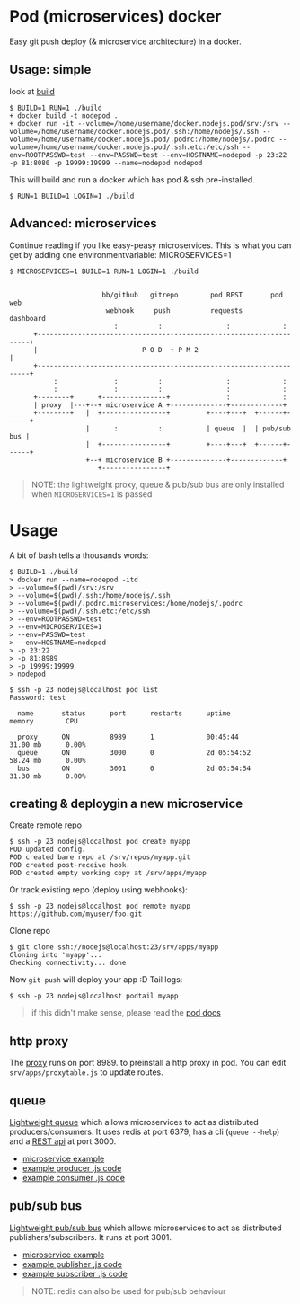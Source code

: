 # Pod (microservices) docker

Easy git push deploy (& microservice architecture) in a docker.

## Usage: simple 

look at [build](build) 

    $ BUILD=1 RUN=1 ./build
    + docker build -t nodepod .
    + docker run -it --volume=/home/username/docker.nodejs.pod/srv:/srv --volume=/home/username/docker.nodejs.pod/.ssh:/home/nodejs/.ssh --volume=/home/username/docker.nodejs.pod/.podrc:/home/nodejs/.podrc --volume=/home/username/docker.nodejs.pod/.ssh.etc:/etc/ssh --env=ROOTPASSWD=test --env=PASSWD=test --env=HOSTNAME=nodepod -p 23:22 -p 81:8080 -p 19999:19999 --name=nodepod nodepod

This will build and run a docker which has pod & ssh pre-installed.
    
    $ RUN=1 BUILD=1 LOGIN=1 ./build 

## Advanced: microservices 

Continue reading if you like easy-peasy microservices. 
This is what you can get by adding one environmentvariable: MICROSERVICES=1

    $ MICROSERVICES=1 BUILD=1 RUN=1 LOGIN=1 ./build 


                           bb/github   gitrepo        pod REST       pod web  
                            webhook     push          requests      dashboard          
                              :          :                :             :              
          +--------------------------------------------------------------------+
          |                          P O D  + P M 2                            |       
          +--------------------------------------------------------------------+
               :              :          :                :             :              
               :              :          :                :             :      
          +--------+      +----------------+              :             :              
          | proxy  |---+--+ microservice A +--------------+-------------+            
          +--------+   |  +----------------+         +----+---+  +------+------+       
                       |      :          :           | queue  |  | pub/sub bus |
                       |  +----------------+         +----+---+  +------+------+
                       +--+ microservice B +--------------+-------------+
                          +----------------+

> NOTE: the lightweight proxy, queue & pub/sub bus are only installed when `MICROSERVICES=1` is passed

# Usage 

A bit of bash tells a thousands words:

    $ BUILD=1 ./build
    > docker run --name=nodepod -itd                           
    > --volume=$(pwd)/srv:/srv                                 
    > --volume=$(pwd)/.ssh:/home/nodejs/.ssh                   
    > --volume=$(pwd)/.podrc.microservices:/home/nodejs/.podrc 
    > --volume=$(pwd)/.ssh.etc:/etc/ssh                        
    > --env=ROOTPASSWD=test                                    
    > --env=MICROSERVICES=1                                    
    > --env=PASSWD=test                                        
    > --env=HOSTNAME=nodepod                                   
    > -p 23:22                                                 
    > -p 81:8989
    > -p 19999:19999                                           
    > nodepod                                                  

    $ ssh -p 23 nodejs@localhost pod list 
    Password: test

      name       status      port      restarts      uptime           memory        CPU   

      proxy      ON          8989      1             00:45:44         31.00 mb      0.00% 
      queue      ON          3000      0             2d 05:54:52      58.24 mb      0.00% 
      bus        ON          3001      0             2d 05:54:54      31.30 mb      0.00% 

## creating & deploygin  a new microservice

Create remote repo

    $ ssh -p 23 nodejs@localhost pod create myapp
    POD updated config.
    POD created bare repo at /srv/repos/myapp.git
    POD created post-receive hook.
    POD created empty working copy at /srv/apps/myapp

Or track existing repo (deploy using webhooks):
    
    $ ssh -p 23 nodejs@localhost pod remote myapp https://github.com/myuser/foo.git

Clone repo
 
    $ git clone ssh://nodejs@localhost:23/srv/apps/myapp
    Cloning into 'myapp'...
    Checking connectivity... done

Now `git push` will deploy your app :D
Tail logs:

    $ ssh -p 23 nodejs@localhost podtail myapp

> if this didn't make sense, please read the [pod docs](https://github.com/yyx990803/pod#using-a-remote-github-repo)

## http proxy

The [proxy](https://npmjs.org/package/http-proxy-rules) runs on port 8989.
to preinstall a http proxy in pod.
You can edit `srv/apps/proxytable.js` to update routes.

## queue 

[Lightweight queue](https://npmjs.org/package/rsmq) which allows microservices to act as distributed producers/consumers.
It uses redis at port 6379, has a cli (`queue --help`) and a [REST api](https://npmjs.org/package/rest-rsmq) at port 3000.

* [microservice example](https://github.com/coderofsalvation/pod.microservice)
* [example producer .js code](https://npmjs.org/package/rsmq)
* [example consumer .js code](https://npmjs.org/package/rsmq-worker)

## pub/sub bus

[Lightweight pub/sub bus](https://npmjs.org/package/simplebus) which allows microservices to act as distributed publishers/subscribers.
It runs at port 3001.

* [microservice example](https://github.com/coderofsalvation/pod.microservice)
* [example publisher ,js code](https://github.com/ajlopez/SimpleBus/blob/master/samples/Market/operator.js)
* [example subscriber .js code](https://github.com/ajlopez/SimpleBus/blob/master/samples/Market/subscriber.js)

> NOTE: redis can also be used for pub/sub behaviour
